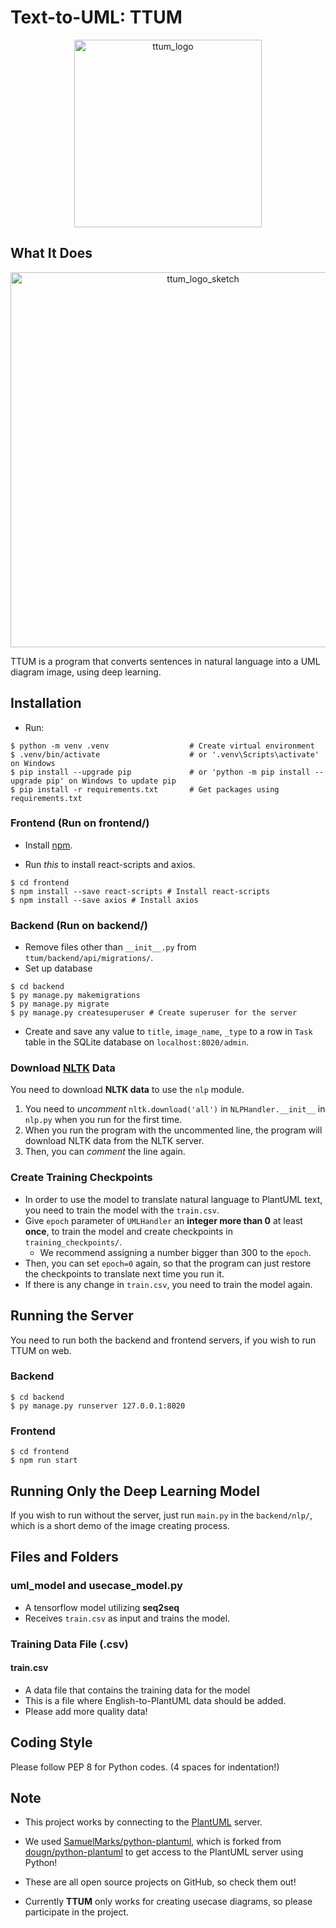 # Text-to-UML: TTUM
<p align="center">
<img width="300" alt="ttum_logo" src="https://user-images.githubusercontent.com/42485462/84795485-8554c500-b032-11ea-80b8-1d882ea9cc3c.png">
</p>


## What It Does
<p align="center">
<img width="600" alt="ttum_logo_sketch" src="https://user-images.githubusercontent.com/42485462/84044589-bdc92300-a9e2-11ea-8b79-85bcd7e3c76b.png">
</p>

TTUM is a program that converts sentences in natural language into a UML diagram image, using deep learning.


## Installation
- Run:
```shell
$ python -m venv .venv                  # Create virtual environment
$ .venv/bin/activate                    # or '.venv\Scripts\activate' on Windows
$ pip install --upgrade pip             # or 'python -m pip install --upgrade pip' on Windows to update pip
$ pip install -r requirements.txt       # Get packages using requirements.txt
```

### Frontend (Run on frontend/)
- Install [npm](https://www.npmjs.com/).

- Run *this* to install react-scripts and axios.
```shell
$ cd frontend
$ npm install --save react-scripts # Install react-scripts
$ npm install --save axios # Install axios
```

### Backend (Run on backend/)
- Remove files other than `__init__.py` from `ttum/backend/api/migrations/`.
- Set up database
```shell
$ cd backend
$ py manage.py makemigrations
$ py manage.py migrate
$ py manage.py createsuperuser # Create superuser for the server
```
- Create and save any value to `title`, `image_name`, `_type` to a row in `Task` table in the SQLite database on `localhost:8020/admin`.

### Download [NLTK](https://www.nltk.org/) Data
You need to download **NLTK data** to use the `nlp` module.
1. You need to *uncomment* `nltk.download('all')` in `NLPHandler.__init__` in `nlp.py` when you run for the first time.
2. When you run the program with the uncommented line, the program will download NLTK data from the NLTK server.
3. Then, you can *comment* the line again.

### Create Training Checkpoints
- In order to use the model to translate natural language to PlantUML text, you need to train the model with the `train.csv`.
- Give `epoch` parameter of `UMLHandler` an **integer more than 0** at least **once**, to train the model and create checkpoints in `training_checkpoints/`.
  - We recommend assigning a number bigger than 300 to the `epoch`.
- Then, you can set `epoch=0` again, so that the program can just restore the checkpoints to translate next time you run it.
- If there is any change in `train.csv`, you need to train the model again.

## Running the Server
You need to run both the backend and frontend servers, if you wish to run TTUM on web.

### Backend
```shell
$ cd backend
$ py manage.py runserver 127.0.0.1:8020
```

### Frontend
```shell
$ cd frontend
$ npm run start
```

## Running Only the Deep Learning Model
If you wish to run without the server, just run `main.py` in the `backend/nlp/`, which is a short demo of the image creating process.

## Files and Folders
### uml_model and usecase_model.py
- A tensorflow model utilizing **seq2seq**
- Receives `train.csv` as input and trains the model.

### Training Data File (.csv)
#### train.csv
- A data file that contains the training data for the model
- This is a file where English-to-PlantUML data should be added.
- Please add more quality data!

## Coding Style
Please follow PEP 8 for Python codes. (4 spaces for indentation!)

## Note
- This project works by connecting to the [PlantUML](https://plantuml.com/) server.
- We used [SamuelMarks/python-plantuml](https://github.com/SamuelMarks/python-plantuml), which is forked from [dougn/python-plantuml](https://github.com/dougn/python-plantuml) to get access to the PlantUML server using Python!
- These are all open source projects on GitHub, so check them out!

- Currently **TTUM** only works for creating usecase diagrams, so please participate in the project.
